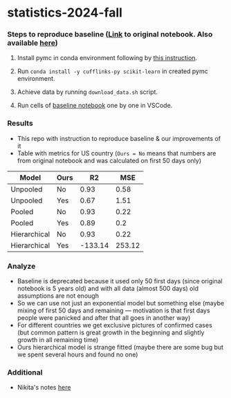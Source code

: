 # statistics-2024-fall

### Steps to reproduce baseline ([Link](baseline_original.ipynb) to original notebook. Also available [here](https://www.kaggle.com/code/hotessy/capri-exponential-model-using-pymc3))

1. Install pymc in conda environment following by [this instruction](https://www.pymc.io/projects/docs/en/stable/installation.html).

2. Run `conda install -y cufflinks-py scikit-learn` in created pymc environment.

3. Achieve data by running `download_data.sh` script.

4. Run cells of [baseline notebook](baseline_reproduced.ipynb) one by one in VSCode.

### Results

- This repo with instruction to reproduce baseline & our improvements of it
- Table with metrics for US country (`Ours = No` means that numbers are from original notebook and was calculated on first 50 days only)

| Model        | Ours | R2   | MSE  |
| -------------  | ------------- | ------------- | ------------- |
| Unpooled     | No   | 0.93    | 0.58   | 
| Unpooled     | Yes  | 0.67    | 1.51   | 
| Pooled       | No   | 0.93    | 0.22   |
| Pooled       | Yes  | 0.89    | 0.2    |
| Hierarchical | No   | 0.93    | 0.22   |
| Hierarchical | Yes  | -133.14 | 253.12 |

### Analyze

- Baseline is deprecated because it used only 50 first days (since original notebook is 5 years old) and with all data (almost 500 days) old assumptions are not enough
- So we can use not just an exponential model but something else (maybe mixing of first 50 days and remaining — motivation is that first days people were panicked and after that all goes in another way)
- For different countries we get exclusive pictures of confirmed cases (but common pattern is great growth in the beginning and slightly growth in all remaining time)
- Ours hierarchical model is strange fitted (maybe there are some bug but we spent several hours and found no one)

### Additional

- Nikita's notes [here](Nikita's-notes.md)

